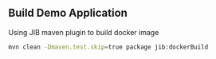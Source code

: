 ## Build Demo Application

Using JIB maven plugin to build docker image

```bash
mvn clean -Dmaven.test.skip=true package jib:dockerBuild 
```
